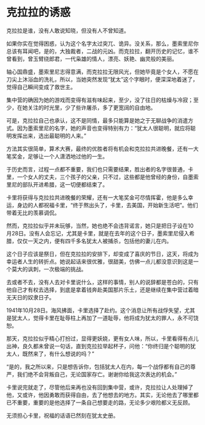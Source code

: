 # 克拉拉的诱惑

克拉拉是谁，没有人敢说知晓，但没有人不曾知道。

如果你实在觉得困惑，认为这个名字太过突兀、诡异。没关系，那么，墨索里尼你总该有耳闻吧，是的，大独裁者，二战的元凶。而克拉拉，翻开历史的记忆，谁不曾看到，曾玉臂绕郎君，一代枭雄的情人，漂亮、妖艳、幽灵般的美丽。

轴心国鼎盛，墨索里尼志得意满，而克拉拉无限风光，但她毕竟是个女人，不愿在刀尖上沐浴血的洗礼，所以，当她突然发现“犹太”这个字眼时，便深深地着迷了，觉得自己瞬间变成了救世主。

集中营的确因为她的游戏而变得有滋有味起来，至少，没了往日的枯燥与冷寂；至少，在她关注的时光里，少了些许屠杀，多了更宽阔的自由地。

可是，克拉拉自己也承认，这不是同情，最多只能算是她之于无聊战争的消遣方式。因为墨索里尼的名字，她的声音也变得特别有力：“犹太人很聪明，就应将聪明发挥出来，选出最聪明的人来。”

方法其实很简单，算术大赛，最终的优胜者将有机会和克拉拉共进晚餐，还有一大笔奖金，足够让一个人潇洒地过他的一生。

于历史而言，过程一点都不重要，我们也只需要结果，胜出者的名字很普通，卡里，一个女人的丈夫，三个孩子的父亲，只不过，这些都是他曾经的身份，自墨索里尼的部队开进希腊，这一切便都结束了。

卡里将获得与克拉拉共进晚餐的荣耀，还有一大笔奖金可尽情挥霍，他是多么幸运，身边的人都祝福卡里，“终于熬出头了，卡里，去美国，开始新生活吧”。他们带着无比的羡慕调侃。

然而，克拉拉似乎并未玩够，当然，她也绝不会违背诺言，她只是把日子设在10月28日。没有人会忘记，尤其是卡里，就是在去年的这个日子，墨索里尼侵入希腊，仅仅一天之内，便有四千多名犹太人被捕杀，包括他的妻儿在内。

这个日子应该是祭日，但在克拉拉的安排下，却变成了喜庆的节日，这天，将成为幸运者人生的转折点。她说起话来很优雅，很甜美，仿佛一点儿都没意识到这是一个莫大的讽刺，一次极端的挑战。

去或者不去，没有人去对卡里说什么，这样的事情，别人的说辞都是苍白的，只有他自己才有权去选择，到底是拿着钱奔赴美国那片乐土，还是继续在集中营过着暗无天日的奴隶日子。

1941年10月28日。海风拂面，卡里选择了赴约。这个消息让所有战俘失望，尤其是犹太人，觉得卡里在耻辱柱上再加了一道耻辱，他将成为犹太的罪人，永不可饶恕。

那天，克拉拉似乎精心打扮过，显得更妖娆，更有女人味，所以，卡里看得有点儿出神，良久都未曾说一句话，直到克拉拉举起杯子，问他：“你终归是个聪明的犹太人，既然来了，有什么想说的吗？”

“是的，我之所以来，只是想告诉你，包括犹太人在内，每一个战俘都有自己的尊严，我们绝不会背叛自己，无论国家存亡。谢谢你给我这次表达的机会。”

卡里说完就走了，尽管他后来再也没有回到集中营，或许，克拉拉让人处理掉了他，又或许，他因勇敢而获得自由，去了他想去的地方。其实，无论他去了哪里都已不重要，重要的是他选择了一条自己想要走的路，无论多少艰险都义无反顾。

无须担心卡里，祝福的话语已然刻在犹太史册。